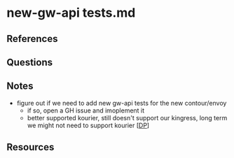 # new-gw-api tests.md


## References

## Questions

## Notes
- figure out if we need to add new gw-api tests for the new contour/envoy
  - if so, open a GH issue and imoplement it
  - better supported kourier, still doesn't support our kingress, long term we might not need to support kourier [[DP]]
## Resources

[//begin]: # "Autogenerated link references for markdown compatibility"
[DP]: ../../collaborators/DP.md "DP"
[//end]: # "Autogenerated link references"